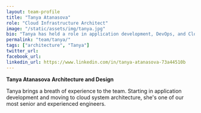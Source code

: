 ```yaml
---
layout: team-profile
title: "Tanya Atanasova"
role: "Cloud Infrastructure Architect"
image: "/static/assets/img/tanya.jpg"
bio: "Tanya has held a role in application development, DevOps, and Cloud Architecture with focus on networking and AWS Landing Zone. Tanya spent the last 5 years consulting and creating cloud architecture for AWS ProServe"
permalink: "team/tanya/"
tags: ["architecture", "Tanya"]
twitter_url: 
facebook_url:
linkedin_url: https://www.linkedin.com/in/tanya-atanasova-73a44510b
---
```


**Tanya Atanasova**
**Architecture and Design**

Tanya brings a breath of experience to the team. Starting in application development and moving to cloud system architecture, she's one of our most senior and experienced engineers. 